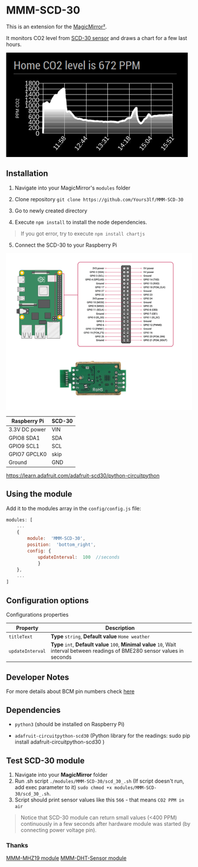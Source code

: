 # MMM-SCD-30

  

This is an extension for the [MagicMirror²](https://github.com/MichMich/MagicMirror).

It monitors CO2 level from [SCD-30 sensor](https://learn.adafruit.com/adafruit-scd30/overview) and draws a chart for a few last hours.

  

<img  src=".github/example.png">

  

## Installation

1. Navigate into your MagicMirror's `modules` folder

2. Clone repository `git clone https://github.com/Yours3lf/MMM-SCD-30`

3. Go to newly created directory

4. Execute `npm install` to install the node dependencies.
 > If you got error, try to execute `npm install chartjs`
  
5. Connect the SCD-30 to your Raspberry Pi

<img  src=".github/connection.png">

| Raspberry Pi | SCD-30 |
|--|--|
| 3.3V DC power | VIN |
| GPIO8 SDA1 | SDA |
| GPIO9 SCL1 | SCL |
| GPIO7 GPCLK0 | skip |
| Ground | GND |

https://learn.adafruit.com/adafruit-scd30/python-circuitpython

  

## Using the module

  

Add it to the modules array in the `config/config.js` file:

  

````javascript
modules: [
	...
	{
		module:  'MMM-SCD-30',
		position:  'bottom_right',
		config: {
			updateInterval:  100  //seconds
			}
	},
	...
]
````

  

## Configuration options

  

Configurations properties

  | Property| Description |
|--|--|
|  `titleText` | **Type**  `string`, **Default value** `Home weather`|
|  `updateInterval` | **Type**  `int`, **Default value** `100`, **Minimal value** `10`, Wait interval between readings of BME280 sensor values in seconds|



## Developer Notes

For more details about BCM pin numbers check [here](http://www.raspberrypi-spy.co.uk/2012/06/simple-guide-to-the-rpi-gpio-header-and-pins)

  

## Dependencies

-  `python3` (should be installed on Raspberry Pi)

-  `adafruit-circuitpython-scd30` (Python library for the readings: sudo pip install adafruit-circuitpython-scd30 )

  

## Test SCD-30 module

1. Navigate into your **MagicMirror** folder
2. Run .sh script `./modules/MMM-SCD-30/scd_30_.sh`
(If script doesn't run, add exec parameter to it)
`sudo chmod +x modules/MMM-SCD-30/scd_30_.sh`.
3. Script should print sensor values like this
`566` - that means `CO2 PPM in air`
> Notice that SCD-30 module can return small values (<400 PPM) continuously in a few seconds after hardware module was started (by connecting power voltage pin).
  

### Thanks

  
[MMM-MHZ19 module](https://github.com/awitwicki/MMM-MHZ19)
[MMM-DHT-Sensor module](https://github.com/bernardpletikosa/MMM-DHT-Sensor)
